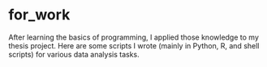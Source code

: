 # for_work
After learning the basics of programming, I applied those knowledge to my thesis project. Here are some scripts I wrote (mainly in Python, R, and shell scripts) for various data analysis tasks. 
